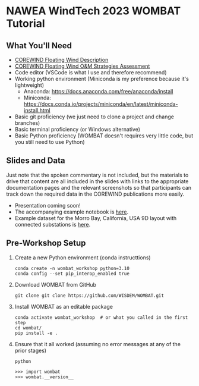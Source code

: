 # NAWEA WindTech 2023 WOMBAT Tutorial

## What You'll Need

- [COREWIND Floating Wind Description](https://corewind.eu/wp-content/uploads/files/publications/COREWIND-D6.1-General-frame-of-the-analysis-and-description-of-the-new-FOW-assessment-app.pdf)
- [COREWIND Floating Wind O&M Strategies Assessment](https://corewind.eu/wp-content/uploads/files/publications/COREWIND-D4.2-Floating-Wind-O-and-M-Strategies-Assessment.pdf)
- Code editor (VSCode is what I use and therefore recommend)
- Working python environment (Miniconda is my preference because it's lightweight)
  - Anaconda: https://docs.anaconda.com/free/anaconda/install
  - Miniconda: https://docs.conda.io/projects/miniconda/en/latest/miniconda-install.html
- Basic git proficiency (we just need to clone a project and change branches)
- Basic terminal proficiency (or Windows alternative)
- Basic Python proficiency (WOMBAT doesn't requires very little code, but you still need to use Python)

## Slides and Data

Just note that the spoken commentary is not included, but the materials to drive that
content are all included in the slides with links to the appropriate documentation pages
and the relevant screenshots so that participants can track down the required data in
the COREWIND publications more easily.

<!-- - The slides can be found [here](../presentations.md#2023-nawea-windtech-workshop) -->
- Presentation coming soon!
- The accompanying example notebook is
  [here](https://github.com/WISDEM/WOMBAT/blob/main/examples/NAWEA_interactive_walkthrough.ipynb).
- Example dataset for the Morro Bay, California, USA 9D layout with connected
  substations is [here](https://github.com/WISDEM/WOMBAT/blob/main/library/corewind/).

## Pre-Workshop Setup

1. Create a new Python environment (conda instructtions)

   ```
   conda create -n wombat_workshop python=3.10
   conda config --set pip_interop_enabled true
   ```

2. Download WOMBAT from GitHub

   ```
   git clone git clone https://github.com/WISDEM/WOMBAT.git
   ```

3. Install WOMBAT as an editable package

   ```
   conda activate wombat_workshop  # or what you called in the first step
   cd wombat/
   pip install -e .
   ```

4. Ensure that it all worked (assuming no error messages at any of the prior stages)

   ```
   python

   >>> import wombat
   >>> wombat.__version__
   ```
